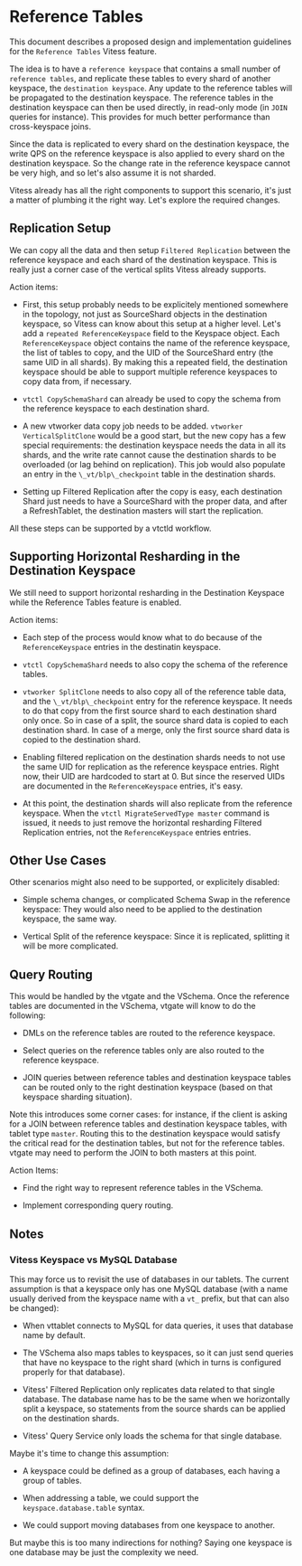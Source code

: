 # Reference Tables

This document describes a proposed design and implementation guidelines for
the `Reference Tables` Vitess feature.

The idea is to have a `reference keyspace` that contains a small number of
`reference tables`, and replicate these tables to every shard of another
keyspace, the `destination keyspace`. Any update to the reference tables will be
propagated to the destination keyspace. The reference tables in the destination
keyspace can then be used directly, in read-only mode (in `JOIN` queries for
instance). This provides for much better performance than cross-keyspace joins.

Since the data is replicated to every shard on the destination keyspace, the
write QPS on the reference keyspace is also applied to every shard on the
destination keyspace. So the change rate in the reference keyspace cannot be
very high, and so let's also assume it is not sharded.

Vitess already has all the right components to support this scenario, it's just
a matter of plumbing it the right way. Let's explore the required changes.

## Replication Setup

We can copy all the data and then setup `Filtered Replication` between the
reference keyspace and each shard of the destination keyspace. This is really
just a corner case of the vertical splits Vitess already supports.

Action items:

* First, this setup probably needs to be explicitely mentioned somewhere in the
  topology, not just as SourceShard objects in the destination keyspace, so
  Vitess can know about this setup at a higher level. Let's add a `repeated
  ReferenceKeyspace` field to the Keyspace object. Each `ReferenceKeyspace`
  object contains the name of the reference keyspace, the list of tables to
  copy, and the UID of the SourceShard entry (the same UID in all shards). By
  making this a repeated field, the destination keyspace should be able to
  support multiple reference keyspaces to copy data from, if necessary.

* `vtctl CopySchemaShard` can already be used to copy the schema from the
  reference keyspace to each destination shard.

* A new vtworker data copy job needs to be added. `vtworker VerticalSplitClone`
  would be a good start, but the new copy has a few special requirements: the
  destination keyspace needs the data in all its shards, and the write rate
  cannot cause the destination shards to be overloaded (or lag behind on
  replication). This job would also populate an entry in the
  `\_vt/blp\_checkpoint` table in the destination shards.
  
* Setting up Filtered Replication after the copy is easy, each destination Shard
  just needs to have a SourceShard with the proper data, and after a
  RefreshTablet, the destination masters will start the replication.
  
All these steps can be supported by a vtctld workflow.

## Supporting Horizontal Resharding in the Destination Keyspace

We still need to support horizontal resharding in the Destination Keyspace while
the Reference Tables feature is enabled.

Action items:

* Each step of the process would know what to do because of the
  `ReferenceKeyspace` entries in the destinatin keyspace.

* `vtctl CopySchemaShard` needs to also copy the schema of the reference tables.

* `vtworker SplitClone` needs to also copy all of the reference table data, and
  the `\_vt/blp\_checkpoint` entry for the reference keyspace. It needs to do
  that copy from the first source shard to each destination shard only once. So
  in case of a split, the source shard data is copied to each destination
  shard. In case of a merge, only the first source shard data is copied to the
  destination shard.

* Enabling filtered replication on the destination shards needs to not use the
  same UID for replication as the reference keyspace entries. Right now, their
  UID are hardcoded to start at 0. But since the reserved UIDs are documented in
  the `ReferenceKeyspace` entries, it's easy.

* At this point, the destination shards will also replicate from the reference
  keyspace. When the `vtctl MigrateServedType master` command is issued, it
  needs to just remove the horizontal resharding Filtered Replication entries,
  not the `ReferenceKeyspace` entries entries.

## Other Use Cases

Other scenarios might also need to be supported, or explicitely disabled:

* Simple schema changes, or complicated Schema Swap in the reference keyspace:
  They would also need to be applied to the destination keyspace, the same way.

* Vertical Split of the reference keyspace: Since it is replicated, splitting it
  will be more complicated.

## Query Routing

This would be handled by the vtgate and the VSchema. Once the reference tables
are documented in the VSchema, vtgate will know to do the following:

* DMLs on the reference tables are routed to the reference keyspace.

* Select queries on the reference tables only are also routed to the reference
  keyspace.
  
* JOIN queries between reference tables and destination keyspace tables can be
  routed only to the right destination keyspace (based on that keyspace sharding
  situation).

Note this introduces some corner cases: for instance, if the client is asking
for a JOIN between reference tables and destination keyspace tables, with tablet
type `master`. Routing this to the destination keyspace would satisfy the
critical read for the destination tables, but not for the reference
tables. vtgate may need to perform the JOIN to both masters at this point.

Action Items:

* Find the right way to represent reference tables in the VSchema.

* Implement corresponding query routing.

## Notes

### Vitess Keyspace vs MySQL Database

This may force us to revisit the use of databases in our tablets. The current
assumption is that a keyspace only has one MySQL database (with a name usually
derived from the keyspace name with a `vt_` prefix, but that can also be
changed):

* When vttablet connects to MySQL for data queries, it uses that database name
  by default.

* The VSchema also maps tables to keyspaces, so it can just send queries that
  have no keyspace to the right shard (which in turns is configured properly for
  that database).

* Vitess' Filtered Replication only replicates data related to that single
  database. The database name has to be the same when we horizontally split a
  keyspace, so statements from the source shards can be applied on the
  destination shards.

* Vitess' Query Service only loads the schema for that single database.

Maybe it's time to change this assumption:

* A keyspace could be defined as a group of databases, each having a group of
  tables.

* When addressing a table, we could support the `keyspace.database.table`
  syntax.

* We could support moving databases from one keyspace to another.

But maybe this is too many indirections for nothing? Saying one keyspace is one
database may be just the complexity we need.
